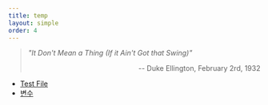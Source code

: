 ```yaml
---
title: temp
layout: simple
order: 4
---
```


> *"It Don't Mean a Thing (If it Ain't Got that Swing)"*
> 
><p align="right">-- Duke Ellington, February 2rd, 1932</p>
- [Test File](/temp/music/A_Hunger_Artist)
- [변수](/temp/music/프레젠테이션1)